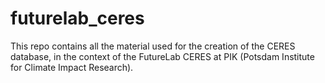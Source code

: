 # futurelab_ceres
This repo contains all the material used for the creation of the CERES database, in the context of the FutureLab CERES at PIK (Potsdam Institute for Climate Impact Research). 
